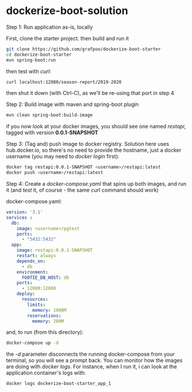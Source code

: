 # dockerize-boot-solution

Step 1: Run application as-is, locally

First, clone the starter project. then build and run it
```sh
git clone https://github.com/grafpoo/dockerize-boot-starter
cd dockerize-boot-starter
mvn spring-boot:run
```

then test with _curl_:

```sh
curl localhost:12080/season-report/2019-2020
```

then shut it down (with Ctrl-C), as we'll be re-using that port in step 4

Step 2: Build image with maven and spring-boot plugin

```sh
mvn clean spring-boot:build-image
```

if you now look at your docker images, you should see one named _restapi_, tagged with version **0.0.1-SNAPSHOT**

Step 3: (Tag and) push image to docker registry. Solution here uses hub.docker.io, so there's no need to provide the hostname, just a docker username (you may need to _docker login_ first):

```sh
docker tag restapi:0.0.1-SNAPSHOT <username>/restapi:latest
docker push <username>/restapi:latest
```

Step 4: Create a _docker-compose.yaml_ that spins up both images, and run it (and _test_ it, of course - the same curl command should work)

docker-compose.yaml:

```yml
version: '3.1'
services :
  db:
    image: <username>/pgtest
    ports:
      - "5432:5432"
  app:
    image: restapi:0.0.1-SNAPSHOT
    restart: always
    depends_on:
      - db
    environment:
      FOOTIE_DB_HOST: db
    ports:
      - 12080:12080
    deploy:
      resources:
        limits:
          memory: 1000M
        reservations:
          memory: 200M
```

and, to run (from this directory):

```sh
docker-compose up -d
```

the _-d_ parameter disconnects the running docker-compose from your terminal, so you will see a prompt back. You can monitor how the images are doing with _docker logs_. For instance, when I run it, i can look at the application container's logs with:

```sh
docker logs dockerize-boot-starter_app_1
```
